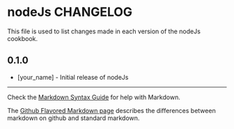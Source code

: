 nodeJs CHANGELOG
================

This file is used to list changes made in each version of the nodeJs cookbook.

0.1.0
-----
- [your_name] - Initial release of nodeJs

- - -
Check the [Markdown Syntax Guide](http://daringfireball.net/projects/markdown/syntax) for help with Markdown.

The [Github Flavored Markdown page](http://github.github.com/github-flavored-markdown/) describes the differences between markdown on github and standard markdown.
